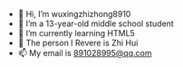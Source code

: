 - 👋 Hi, I’m wuxingzhizhong8910
- 👀 I’m a 13-year-old middle school student
- 🌱 I’m currently learning HTML5
- 💞️ The person I Revere is Zhi Hui
- 📫 My email is 891028995@qq.com

<!---
wuxingzhizhong8910/wuxingzhizhong8910 is a ✨ special ✨ repository because its `README.md` (this file) appears on your GitHub profile.
You can click the Preview link to take a look at your changes.
--->
